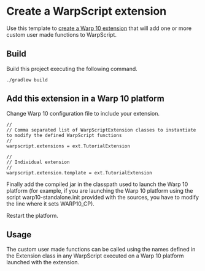 # Create a WarpScript extension

Use this template to [create a Warp 10 extension](http://www.warp10.io/howto/create-a-warpscript-extension/) that will add one or more custom user made functions to WarpScript.

## Build

Build this project executing the following command.

```
./gradlew build
```

## Add this extension in a Warp 10 platform

Change Warp 10 configuration file to include your extension.

```
//
// Comma separated list of WarpScriptExtension classes to instantiate to modify the defined WarpScript functions
//
warpscript.extensions = ext.TutorialExtension

//
// Individual extension
//
warpscript.extension.template = ext.TutorialExtension
```

Finally add the compiled jar in the classpath used to launch the Warp 10 platform (for example, if you are launching the Warp 10 platform using the script warp10-standalone.init provided with the sources, you have to modify the line where it sets WARP10_CP).

Restart the platform.

## Usage

The custom user made functions can be called using the names defined in the Extension class in any WarpScript executed on a Warp 10 platform launched with the extension.
